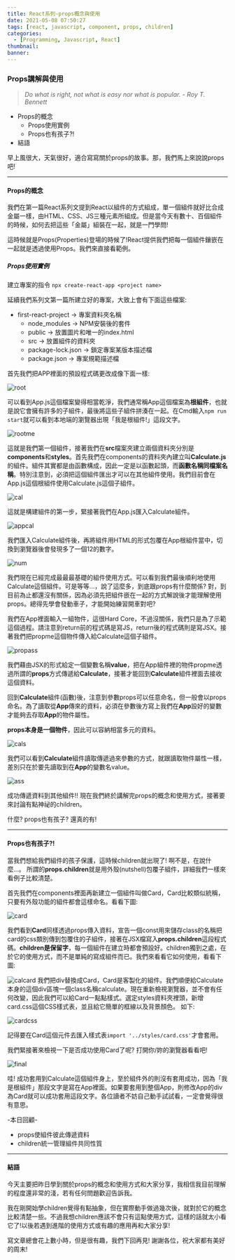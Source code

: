```yaml
---
title: React系列-props概念與使用
date: 2021-05-08 07:50:27
tags: [react, javascript, component, props, children]
categories:
  - [Programming, Javascript, React]
thumbnail:
banner:
---
```

### Props講解與使用
> *Do what is right, not what is easy nor what is popular.*
> *- Roy T. Bennett*

- Props的概念
  - Props使用實例
  - Props也有孩子?!
- 結語

早上風很大，天氣很好，適合寫寫關於props的故事。那，我們馬上來說說props吧!

***

#### Props的概念
我們在第一篇React系列文提到React以組件的方式組成，單一個組件就好比合成金屬一樣，由HTML、CSS、JS三種元素所組成。但是當今天有數十、百個組件的時候，如何去把這些「金屬」組裝在一起，就是一門學問!

這時候就是Props(Properties)登場的時候了!React提供我們把每一個組件鑲嵌在一起就是透過使用Props。我們來直接看範例。

##### Props使用實例
建立專案的指令
`npx create-react-app <project name>`

延續我們系列文第一篇所建立好的專案，大致上會有下面這些檔案:
- first-react-project -> 專案資料夾名稱
  - node_modules -> NPM安裝後的套件
  - public  -> 放置圖片和唯一的index.html
  - src -> 放置組件的資料夾
  - package-lock.json -> 鎖定專案某版本描述檔
  - package.json -> 專案規範描述檔

首先我們把APP裡面的預設程式碼更改成像下面一樣:

![root](https://i.imgur.com/INabReS.jpg)

可以看到App.js這個檔案變得相當乾淨，我們通常稱App這個檔案為**根組件**，也就是說它會擁有許多的子組件，最後將這些子組件拼湊在一起。在Cmd輸入`npm run start`就可以看到本地端的瀏覽器出現「我是根組件!」這段文字。

![rootme](https://i.imgur.com/CihXdJh.jpg)

這就是我們第一個組件，接著我們在**src**檔案夾建立兩個資料夾分別是**components**和**styles**。首先我們在components的資料夾內建立叫**Calculate.js**的組件。組件其實都是由函數構成，因此一定是以函數起頭，而**函數名稱同檔案名稱**。特別注意到，必須把這個組件匯出才可以在其他組件使用。我們目前會在App.js這個根組件使用Calculate.js這個子組件。

![cal](https://i.imgur.com/KQjHmho.jpg)

這就是構建組件的第一步，緊接著我們在App.js匯入Calculate組件。

![appcal](https://i.imgur.com/IMl9SyZ.jpg)

我們匯入Calculate組件後，再將組件用HTML的形式包覆在App根組件當中，切換到瀏覽器後會發現多了一個12的數字。

![num](https://i.imgur.com/QdR9Ck3.jpg)

我們現在已經完成最最最基礎的組件使用方式。可以看到我們最後順利地使用Calculate這個組件。可是等等...，說了這麼多，到底跟props有什麼關係? 對，到目前為止都還沒有關係，因為必須先把組件嵌在一起的方式解說後才能理解使用props。總得先學會發動車子，才能開始練習開車對吧?

我們在App裡面輸入一組物件，這很Hard Core，不過沒關係，我們只是為了示範這個過程。請注意到return前的程式碼是寫JS，return後的程式碼則是寫JSX。接著我們把propme這個物件傳入給Calculate這個子組件。

![propass](https://i.imgur.com/D3K0ooW.jpg)

我們藉由JSX的形式給定一個變數名稱**value**，把在App組件裡的物件propme透過所謂的**props**方式傳遞給**Calculate**，接著才能回到**Calculate**組件裡面去接收這個資料。

回到**Calculate**組件(函數)後，注意到參數props可以任意命名，但一般會以props命名。為了讀取從**App**傳來的資料，必須在參數後方寫上我們在**App**設好的變數才能夠去存取**App**的物件屬性。

**props本身是一個物件**，因此可以容納相當多元的資料。

![cals](https://i.imgur.com/RWDDhmo.jpg)

我們可以看到**Calculate**組件讀取傳遞過來參數的方式，就跟讀取物件屬性一樣，差別只在於要先讀取到在**App**的變數名value。

![ass](https://i.imgur.com/w0pQcO9.jpg)

成功傳遞資料到其他組件!! 現在我們終於講解完props的概念和使用方式，接著要來討論有點神祕的children。

什麼? props也有孩子? 還真的有!

***

#### Props也有孩子?!
當我們想給我們組件的孩子保護，這時候children就出現了! 啊不是，在說什麼...。
所謂的**props.children**就是用外殼(nutshell)包覆子組件，詳細我們一樣來看例子比較清楚。

首先我們在components裡面再新建立一個組件叫做Card，Card比較類似統稱，只要有外殼功能的組件都會這樣命名。看看下圖:

![card](https://i.imgur.com/gWzwD0Q.jpg)

我們看到**Card**同樣透過props傳入資料，宣告一個const用來儲存class的名稱把card的css類別傳到包覆住的子組件，接著在JSX檔寫入**props.children**這段程式碼。**children是保留字**，每一個組件在建立時都會預設好。children獨到之處，在於它的使用方式，而不是單純的寫成組件而已。我們來看看它如何使用，看看下圖:

![calcard](https://i.imgur.com/xdN1T2r.jpg)
我們把div替換成Card，Card是客製化的組件。我們順便給Calculate本身的這個div區塊一個class名稱calculate。現在重新檢視瀏覽器，並不會有任何改變，因此我們可以給Card一點點樣式。選定styles資料夾裡頭，新增card.css這個CSS樣式表，並且給它簡單的框線以及背景顏色。
如下:

![cardcss](https://i.imgur.com/E1k72fY.jpg)

記得要在Card這個元件去匯入樣式表`import '../styles/card.css'`才會套用。

我們緊接著來檢視一下是否成功使用Card了呢? 打開你/妳的瀏覽器看看吧!

![final](https://i.imgur.com/bztgqIY.jpg)

哇! 成功套用到Calculate這個組件身上，至於組件外的則沒有套用成功，因為「我是根組件」那段文字是寫在App裡面。如果要套用到整個App，則修改App的div為Card就可以成功套用這段文字。各位讀者不妨自己動手試試看，一定會覺得很有意思。

-本日回顧-
- props使組件彼此傳遞資料
- children統一管理組件共同性質

***

#### 結語
今天主要把昨日學到關於props的概念和使用方式和大家分享，我相信我目前理解的程度還非常的淺，若有任何問題歡迎告訴我。

我在剛開始學children覺得有點抽象，但在實際動手做過幾次後，就對於它的概念比較清楚一些。不過我想children應該不會只有這點使用方式，這樣的話就太小看它了!以後若遇到進階的使用方式或有趣的應用再和大家分享!
 
寫文章總會花上數小時，但是很有趣，我們下回再見!
謝謝各位，祝大家都有美好的周末!




